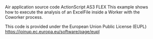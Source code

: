 Air application source code
ActionScript AS3 FLEX
This example shows how to execute the analysis of an ExcelFile inside a Worker with the Coworker process.


This code is provided under the European Union Public License (EUPL)
https://joinup.ec.europa.eu/software/page/eupl
